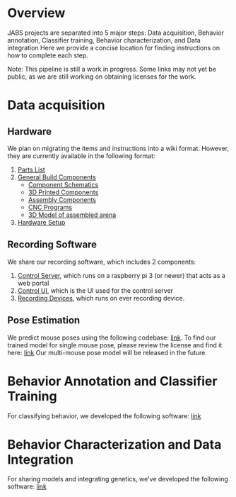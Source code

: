 # Overview

JABS projects are separated into 5 major steps: Data acquisition, Behavior annotation, Classifier training, Behavior characterization, and Data integration
Here we provide a concise location for finding instructions on how to complete each step.

Note: This pipeline is still a work in progress. Some links may not yet be public, as we are still working on obtaining licenses for the work.

# Data acquisition

## Hardware

We plan on migrating the items and instructions into a wiki format. However, they are currently available in the following format:
1. [Parts List](JABS&#32;Acquisition&#32;Parts&#32;List.csv)
2. [General Build Components](DesignFiles/)
   * [Component Schematics](https://github.com/Jarek-JAX/Open_Field_build_files)
   * [3D Printed Components](https://github.com/Jarek-JAX/Open_Field_3D_printing_files)
   * [Assembly Components](https://github.com/Jarek-JAX/Open_Field_3D_printing_files)
   * [CNC Programs](https://github.com/Jarek-JAX/Open_Field_3D_printing_files)
   * [3D Model of assembled arena](DesignFiles/JABS_hardware_arena.stl.zip)
3. [Hardware Setup](Multi-day&#32;setup&#32;PowerPoint&#32;V3.pptx)

## Recording Software

We share our recording software, which includes 2 components:
1. [Control Server](https://github.com/KumarLabJax/JABS-recording-control-server), which runs on a raspberry pi 3 (or newer) that acts as a web portal
2. [Control UI](https://github.com/KumarLabJax/JABS-recording-ui), which is the UI used for the control server
3. [Recording Devices](https://github.com/KumarLabJax/JABS-device-client), which runs on ever recording device.

## Pose Estimation

We predict mouse poses using the following codebase: [link](https://github.com/KumarLabJax/deep-hrnet-mouse).
To find our trained model for single mouse pose, please review the license and find it here: [link](https://zenodo.org/record/5708437)
Our multi-mouse pose model will be released in the future.

# Behavior Annotation and Classifier Training

For classifying behavior, we developed the following software: [link](https://github.com/KumarLabJax/JABS-behavior-classifier)

# Behavior Characterization and Data Integration

For sharing models and integrating genetics, we've developed the following software: [link](https://github.com/KumarLabJax/JabsWebserver)
